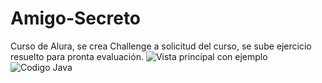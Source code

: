 # Amigo-Secreto
Curso de Alura, se crea Challenge a solicitud del curso, se sube ejercicio resuelto para pronta evaluación.
![Vista principal con ejemplo](https://github.com/user-attachments/assets/bd07f32d-9307-47aa-a321-9e55ba0caae8)
![Codigo Java](https://github.com/user-attachments/assets/229ff381-dd7b-4345-bec7-36b8f1c8ed7d)
